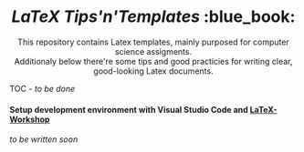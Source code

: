 <h1 align="center"><i>LaTeX Tips'n'Templates</i> :blue_book:</h1>

<p align="center">This repository contains Latex templates, mainly purposed for computer science assigments. <br>
Additionaly below there're some tips and good practicies for writing clear, good-looking Latex documents.</p>

TOC - *to be done*

#### Setup development environment with Visual Studio Code and [LaTeX-Workshop](https://marketplace.visualstudio.com/items?itemName=James-Yu.latex-workshop)
*to be written soon*
